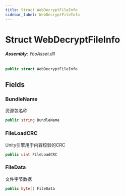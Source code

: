 ```yaml
---
title: Struct WebDecryptFileInfo
sidebar_label: WebDecryptFileInfo
---
```

# Struct WebDecryptFileInfo


###### **Assembly**: YooAsset.dll

```csharp title="Declaration"
public struct WebDecryptFileInfo
```
## Fields
### BundleName
资源包名称

```csharp title="Declaration"
public string BundleName
```
### FileLoadCRC
Unity引擎用于内容校验的CRC

```csharp title="Declaration"
public uint FileLoadCRC
```
### FileData
文件字节数据

```csharp title="Declaration"
public byte[] FileData
```
